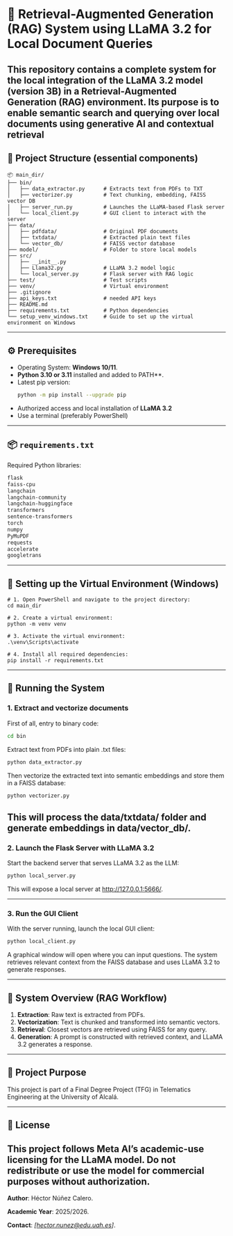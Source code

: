 # 🧠 Retrieval-Augmented Generation (RAG) System using LLaMA 3.2 for Local Document Queries

This repository contains a complete system for the local integration of the LLaMA 3.2 model (version 3B) in a Retrieval-Augmented Generation (RAG) environment. Its purpose is to enable semantic search and querying over local documents using generative AI and contextual retrieval
---

## 📁 Project Structure (essential components)

```
📦 main_dir/
├── bin/
│   ├── data_extractor.py      # Extracts text from PDFs to TXT
│   ├── vectorizer.py          # Text chunking, embedding, FAISS vector DB
│   ├── server_run.py          # Launches the LLaMA-based Flask server
│   └── local_client.py        # GUI client to interact with the server
├── data/
│   ├── pdfdata/               # Original PDF documents
│   ├── txtdata/               # Extracted plain text files
│   └── vector_db/             # FAISS vector database
├── model/                     # Folder to store local models
├── src/
│   ├── __init__.py
│   ├── Llama32.py             # LLaMA 3.2 model logic
│   └── local_server.py        # Flask server with RAG logic
├── test/                      # Test scripts
├── venv/                      # Virtual environment
├── .gitignore
├── api_keys.txt               # needed API keys
├── README.md
├── requirements.txt           # Python dependencies
└── setup_venv_windows.txt     # Guide to set up the virtual environment on Windows

```

---

## ⚙️ Prerequisites

- Operating System: **Windows 10/11**.
- **Python 3.10 or 3.11** installed and added to PATH**.
- Latest pip version: 
  ```bash
  python -m pip install --upgrade pip
  ```
- Authorized access and local installation of **LLaMA 3.2**
- Use a terminal (preferably PowerShell)

---

## 📦 `requirements.txt`

Required Python libraries:

```txt
flask                        
faiss-cpu        
langchain           
langchain-community        
langchain-huggingface     
transformers                  
sentence-transformers         
torch                           
numpy                   
PyMuPDF                         
requests                        
accelerate                      
googletrans
```

---

## 🐍 Setting up the Virtual Environment (Windows)

```plaintext
# 1. Open PowerShell and navigate to the project directory:
cd main_dir

# 2. Create a virtual environment:
python -m venv venv

# 3. Activate the virtual environment:
.\venv\Scripts\activate

# 4. Install all required dependencies:
pip install -r requirements.txt
```

---

## 🚀  Running the System

### 1. Extract and vectorize documents

First of all, entry to binary code:

```bash
cd bin
```

Extract text from PDFs into plain .txt files:

```bash
python data_extractor.py
```

Then vectorize the extracted text into semantic embeddings and store them in a FAISS database:

```bash
python vectorizer.py
```

This will process the data/txtdata/ folder and generate embeddings in data/vector_db/.
---

### 2. Launch the Flask Server with LLaMA 3.2

Start the backend server that serves LLaMA 3.2 as the LLM:

```bash
python local_server.py
```

This will expose a local server at http://127.0.0.1:5666/.

---

### 3. Run the GUI Client

With the server running, launch the local GUI client:


```bash
python local_client.py
```

A graphical window will open where you can input questions. The system retrieves relevant context from the FAISS database and uses LLaMA 3.2 to generate responses.

---

## 🎁 System Overview (RAG Workflow)

1. **Extraction**: Raw text is extracted from PDFs.
2. **Vectorization**: Text is chunked and transformed into semantic vectors.
3. **Retrieval**: Closest vectors are retrieved using FAISS for any query.
4. **Generation**: A prompt is constructed with retrieved context, and LLaMA 3.2 generates a response.

---

## 🤝 Project Purpose

This project is part of a Final Degree Project (TFG) in Telematics Engineering at the University of Alcalá.

---

## 📄 License

This project follows Meta AI’s academic-use licensing for the LLaMA model.
Do not redistribute or use the model for commercial purposes without authorization.
---

**Author**: Héctor Núñez Calero.

**Academic Year**: 2025/2026.

**Contact**: *[hector.nunez@edu.uah.es]*.
